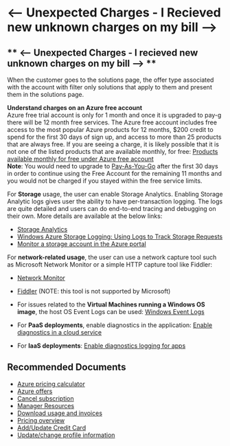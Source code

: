 <properties
	pageTitle="unexpectedcharges-i recieved new unknown charges on my bill"
	description="unexpectedcharges-i recieved new unknown charges on my bill"
	service="azure-billing"
	resource="billing"
	authors="lishepar"
	ms.author="lishepar"
	displayOrder="1"
	selfHelpType="generic"
	supportTopicIds="32632931"
	resourceTags=""
	productPesIds="15659"
	cloudEnvironments="Public, Blackforest, Fairfax, Mooncake, usnat, ussec"
	articleId="unexpectedcharges-irecievedunknownchargeonmybill"
	ownershipId="ASMS_Billing"
/>

# <-- Unexpected Charges - I Recieved new unknown charges on my bill -->

## ** <-- Unexpected Charges - I recieved new unknown charges on my bill  --> **
<!--issueDescription-->
When the customer goes to the solutions page, the offer type associated with the account with filter only solutions that apply to them and present them in the solutions page.

<!--/issueDescription-->

**Understand charges on an Azure free account**<br>
Azure free trial account is only for 1 month and once it is upgraded to pay-g there will be 12 month free services. The Azure free account includes free access to the most popular Azure products for 12 months, $200 credit to spend for the first 30 days of sign up, and access to more than 25 products that are always free. If you are seeing a charge, it is likely possible that it is not one of the listed products that are available monthly, for free: [Products available monthly for free under Azure free account](https://azure.microsoft.com/free/free-account-faq/)<br>
**Note**: You would need to upgrade to [Pay-As-You-Go](https://azure.microsoft.com/offers/ms-azr-0003p/) after the first 30 days in order to continue using the Free Account for the remaining 11 months and you would not be charged if you stayed within the free service limits.

For **Storage** usage, the user can enable Storage Analytics. Enabling Storage Analytic logs gives user the ability to have per-transaction logging. The logs are quite detailed and users can do end-to-end tracing and debugging on their own. More details are available at the below links:

  * [Storage Analytics](http://msdn.microsoft.com/library/windowsazure/hh343270.aspx )
  * [Windows Azure Storage Logging: Using Logs to Track Storage Requests](https://blogs.msdn.microsoft.com/windowsazurestorage/?m=20118)
  * [Monitor a storage account in the Azure portal](http://azure.microsoft.com/documentation/articles/storage-monitor-storage-account/)<br>

For **network-related usage**, the user can use a network capture tool such as Microsoft Network Monitor or a simple HTTP capture tool like Fiddler:

  * [Network Monitor](http://www.microsoft.com/download/details.aspx?id=4865 )
  * [Fiddler](http://www.telerik.com/fiddler) (NOTE: this tool is not supported by Microsoft)<br>

* For issues related to the **Virtual Machines running a Windows OS image**, the host OS Event Logs can be used: [Windows Event Logs](https://docs.microsoft.com/windows/win32/eventlog/about-event-logging)
* For **PaaS deployments**, enable diagnostics in the application: [Enable diagnostics in a cloud service](https://azure.microsoft.com/documentation/articles/cloud-services-dotnet-diagnostics/)
* For **IaaS deployments**: [Enable diagnostics logging for apps](https://docs.microsoft.com/azure/app-service/troubleshoot-diagnostic-logs)

## **Recommended Documents**

* [Azure pricing calculator](https://azure.microsoft.com/pricing/calculator/)
* [Azure offers](https://azure.microsoft.com/support/legal/offer-details/)
* [Cancel subscription](https://docs.microsoft.com/azure/cost-management-billing/manage/cancel-azure-subscription)
* [Manager Resources](https://docs.microsoft.com/azure/azure-resource-manager/management/manage-resources-portal)
* [Download usage and invoices](https://docs.microsoft.com/azure/cost-management-billing/manage/download-azure-invoice-daily-usage-date)
* [Pricing overview](https://azure.microsoft.com/pricing/)
* [Add/Update Credit Card](https://docs.microsoft.com/azure/cost-management-billing/manage/change-credit-card)
* [Update/change profile information](https://docs.microsoft.com/azure/cost-management-billing/manage/change-azure-account-profile)
